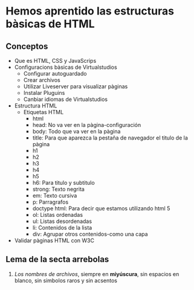 # Hemos aprentido las estructuras bàsicas de HTML
## Conceptos
- Que es HTML, CSS y JavaScrips
- Configuracions bàsicas de Virtualstudios
    - Configurar autoguardado
    - Crear archivos
    - Utilizar Liveserver para visualizar pàginas
    - Instalar Pluguins
    - Canbiar idiomas de Virtualstudios
- Estructura HTML
    - Etiquetas HTML
        - html
        - head: No va ver en la pàgina-configuración
        - body: Todo que va ver en la pàgina
        - title: Para que aparezca la pestaña de navegador el titulo de la pàgina
        - h1
        - h2
        - h3
        - h4
        - h5
        - h6: Para titulo y subtitulo
        - strong: Texto negrita
        - em: Texto cursiva
        - p: Parragrafos
        - doctype html: Para decir que estamos utilizando html 5
        - ol: Listas ordenadas
        - ul: Listas desordenadas
        - li: Contenidos de la lista
        - div: Agrupar otros contenidos-como una capa
- Validar pàginas HTML con W3C
## Lema de la secta arrebolas
1. *Los nombres de archivos*, siempre en **miyúscura**, sin espacios en blanco, sin simbolos raros y sin acsentos



